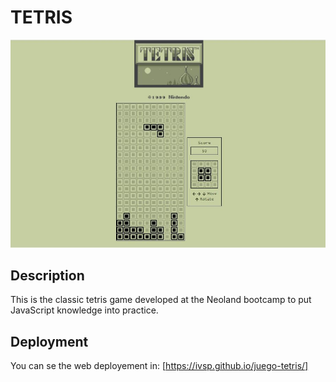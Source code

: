 # TETRIS
![](https://raw.githubusercontent.com/ivsp/juego-tetris/develop/src/assets/images/tetris.JPG)

## Description
This is the classic tetris game developed at the Neoland bootcamp to put JavaScript knowledge into practice.

## Deployment

You can se the web deployement in: [https://ivsp.github.io/juego-tetris/]


